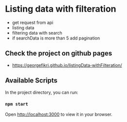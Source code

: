 # Listing data with filteration

- get request from api
- listing data
- filtering data with search
- if searchData is more than 5 add pagination

## Check the project on github pages

- https://georgefikri.github.io/listingData-withFilteration/

## Available Scripts

In the project directory, you can run:

### `npm start`

Open [http://localhost:3000](http://localhost:3000) to view it in your browser.
